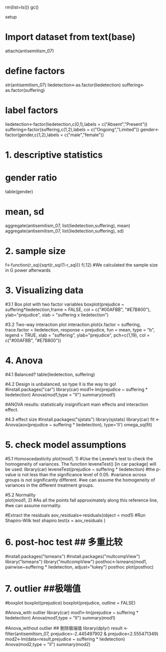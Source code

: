 rm(list=ls())
gc()

setup
# Import dataset from text(base)
attach(antisemitism_07)

# define factors
str(antisemitism_07)
liedetection<-as.factor(liedetection)
suffering<-as.factor(suffering)

# label factors
liedetection<-factor(liedetection,c(0,1),labels = c("Absent","Present"))
suffering<-factor(suffering,c(1,2),labels = c("Ongoing","Limited"))
gender<-factor(gender,c(1,2),labels = c("male","female"))

# 1. descriptive statistics
# gender ratio
table(gender)
# mean, sd
aggregate(antisemitism_07, list(liedetection,suffering), mean)
aggregate(antisemitism_07, list(liedetection,suffering), sd)

# 2. sample size
f<-function(r_sq){sqrt(r_sq/(1-r_sq))}
f(.12)
#We calculated the sample size in G power afterwards

# 3. Visualizing data
#3.1 Box plot with two factor variables
boxplot(prejudice ~ suffering*liedetection,frame = FALSE, col = c("#00AFBB", "#E7B800"),
        ylab="prejudice",
        xlab = "suffering x liedetection")


#3.2 Two-way interaction plot
interaction.plot(x.factor = suffering, trace.factor = liedetection, 
                 response = prejudice, fun = mean, 
                 type = "b", legend = TRUE, 
                 xlab = "suffering", ylab="prejudice",
                 pch=c(1,19), col = c("#00AFBB", "#E7B800"))   

# 4. Anova
#4.1 Balanced?
table(liedetection, suffering)  

#4.2 Design is unbalanced, so type II is the way to go!
#install.packages("car")
library(car)
mod1<-lm(prejudice ~ suffering * liedetection)
Anova(mod1,type = "II")
summary(mod1)

#ANOVA results: statistically insignificant main effects and interaction effect.

#4.3 effect size
#install.packages("sjstats")
library(sjstats)
library(car)
fit <- Anova(aov(prejudice ~ suffering * liedetection), type='II')
omega_sq(fit)

# 5. check model assumptions
#5.1 Homoscedasticity
plot(mod1, 1)
#Use the Levene’s test to check the homogeneity of variances. The function leveneTest() [in car package] will be used:
library(car)
leveneTest(prejudice ~ suffering * liedetection)
#the p-value is not less than the significance level of 0.05. 
#variance across groups is not significantly different. 
#we can assume the homogeneity of variances in the different treatment groups.

#5.2 Normality  
plot(mod1, 2)
#As all the points fall approximately along this reference line, 
#we can assume normality.

#Extract the residuals
aov_residuals<-residuals(object = mod1)
#Run Shapiro-Wilk test
shapiro.test(x = aov_residuals )

# 6. post-hoc test   ## 多重比较
#install.packages("lsmeans")
#install.packages("multcompView")
library("lsmeans")
library("multcompView")
posthoc<-lsmeans(mod1,
                 pairwise~suffering * liedetection,
                 adjust="tukey")
posthoc
plot(posthoc)


# 7. outlier  ##极端值
#boxplot
boxplot(prejudice)
boxplot(prejudice, outline = FALSE)

#Anova_with outlier
library(car)
mod1<-lm(prejudice ~ suffering * liedetection)
Anova(mod1,type = "II")
summary(mod1)

#Anova_without outlier  ## 剔除极端值
library(dplyr)
result <- filter(antisemitism_07,
                 prejudice>-2.445497902 & prejudice<2.555471349)
mod2<-lm(data=result,prejudice ~ suffering * liedetection)
Anova(mod2,type = "II")
summary(mod2)
